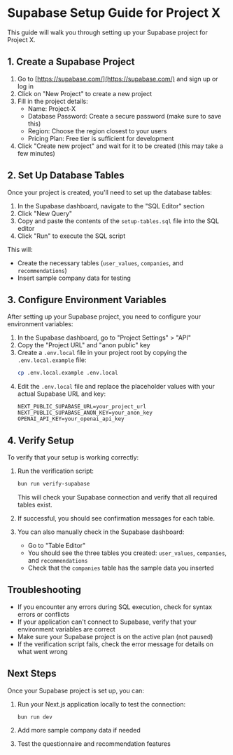 # Supabase Setup Guide for Project X

This guide will walk you through setting up your Supabase project for Project X.

## 1. Create a Supabase Project

1. Go to [https://supabase.com/](https://supabase.com/) and sign up or log in
2. Click on "New Project" to create a new project
3. Fill in the project details:
   - Name: Project-X
   - Database Password: Create a secure password (make sure to save this)
   - Region: Choose the region closest to your users
   - Pricing Plan: Free tier is sufficient for development
4. Click "Create new project" and wait for it to be created (this may take a few minutes)

## 2. Set Up Database Tables

Once your project is created, you'll need to set up the database tables:

1. In the Supabase dashboard, navigate to the "SQL Editor" section
2. Click "New Query"
3. Copy and paste the contents of the `setup-tables.sql` file into the SQL editor
4. Click "Run" to execute the SQL script

This will:
- Create the necessary tables (`user_values`, `companies`, and `recommendations`)
- Insert sample company data for testing

## 3. Configure Environment Variables

After setting up your Supabase project, you need to configure your environment variables:

1. In the Supabase dashboard, go to "Project Settings" > "API"
2. Copy the "Project URL" and "anon public" key
3. Create a `.env.local` file in your project root by copying the `.env.local.example` file:
   ```bash
   cp .env.local.example .env.local
   ```
4. Edit the `.env.local` file and replace the placeholder values with your actual Supabase URL and key:
   ```
   NEXT_PUBLIC_SUPABASE_URL=your_project_url
   NEXT_PUBLIC_SUPABASE_ANON_KEY=your_anon_key
   OPENAI_API_KEY=your_openai_api_key
   ```

## 4. Verify Setup

To verify that your setup is working correctly:

1. Run the verification script:
   ```bash
   bun run verify-supabase
   ```
   This will check your Supabase connection and verify that all required tables exist.

2. If successful, you should see confirmation messages for each table.

3. You can also manually check in the Supabase dashboard:
   - Go to "Table Editor"
   - You should see the three tables you created: `user_values`, `companies`, and `recommendations`
   - Check that the `companies` table has the sample data you inserted

## Troubleshooting

- If you encounter any errors during SQL execution, check for syntax errors or conflicts
- If your application can't connect to Supabase, verify that your environment variables are correct
- Make sure your Supabase project is on the active plan (not paused)
- If the verification script fails, check the error message for details on what went wrong

## Next Steps

Once your Supabase project is set up, you can:

1. Run your Next.js application locally to test the connection:
   ```bash
   bun run dev
   ```

2. Add more sample company data if needed

3. Test the questionnaire and recommendation features 